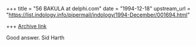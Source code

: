 +++
title = "56 BAKULA at delphi.com"
date = "1994-12-18"
upstream_url = "https://list.indology.info/pipermail/indology/1994-December/001694.html"

+++
[Archive link](https://list.indology.info/pipermail/indology/1994-December/001694.html)

Good answer.
Sid Harth





